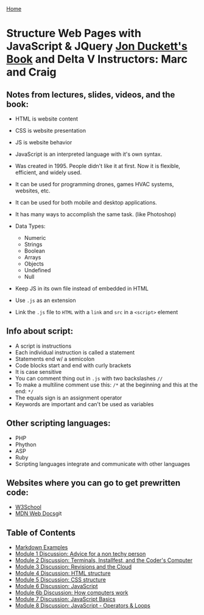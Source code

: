 [Home](https://jennjoyce.github.io/learning-journal/)

# Structure Web Pages with JavaScript & JQuery [Jon Duckett's Book](https://www.amazon.com/Web-Design-HTML-JavaScript-jQuery/dp/1118907442/ref=sr_1_3?__mk_es_US=%C3%85M%C3%85%C5%BD%C3%95%C3%91&dchild=1&keywords=jon+duckett+html&qid=1589403566&sr=8-3) and Delta V Instructors: Marc and Craig

## Notes from lectures, slides, videos, and the book: 

* HTML is website content
* CSS is website presentation
* JS is website behavior

* JavaScript is an interpreted language with it's own syntax.
* Was created in 1995.  People didn't like it at first. Now it is flexible, efficient, and widely used. 
* It can be used for programming drones, games HVAC systems, websites, etc.
* It can be used for both mobile and desktop applications.
* It has many ways to accomplish the same task.  (like Photoshop)
* Data Types:   
    * Numeric
    * Strings
    * Boolean
    * Arrays
    * Objects
    * Undefined
    * Null
* Keep JS in its own file instead of embedded in HTML
* Use `.js` as an extension
* Link the `.js` file to `HTML` with a `link` and `src` in a `<script>` element

## Info about script: 
* A script is instructions
* Each individual instruction is called a statement
* Statements end w/ a semicolon
* Code blocks start and end with curly brackets
* It is case sensitive
* You can comment thing out in `.js` with two backslashes `//`
* To make a multiline comment use this: `/*` at the beginning and this at the end: `*/`
* The equals sign is an assignment operator
* Keywords are important and can't be used as variables

## Other scripting languages:
 * PHP
 * Phython
 * ASP
 * Ruby
 * Scripting languages integrate and communicate with other languages

 ## Websites where you can go to get prewritten code:
 * [W3School](https://www.w3schools.com/js/)
 * [MDN Web Docs](https://developer.mozilla.org/en-US/)git 


## Table of Contents
- [Markdown Examples](/MarkdownExample.md)
- [Module 1 Discussion: Advice for a non techy person](/Discussion.md)
- [Module 2 Discussion: Terminals, Installfest, and the Coder's Computer](/DISCUSSION_02.md)
- [Module 3 Discussion: Revisions and the Cloud](/Discussion03.md)
- [Module 4 Discussion: HTML structure](Discussion04.md)
- [Module 5 Discussion: CSS structure](Discussion05.md)
- [Module 6 Discussion: JavaScript](Discussion06.md)
- [Module 6b Discussion: How computers work](Discussion06b.md)
- [Module 7 Discussion: JavaScript Basics](Discussion07.md)
- [Module 8 Discussion: JavaScript - Operators & Loops](Discussion08.md)